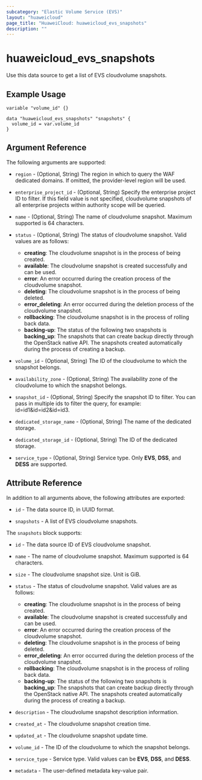 ```yaml
---
subcategory: "Elastic Volume Service (EVS)"
layout: "huaweicloud"
page_title: "HuaweiCloud: huaweicloud_evs_snapshots"
description: ""
---
```


# huaweicloud_evs_snapshots

Use this data source to get a list of EVS cloudvolume snapshots.

## Example Usage

```hcl
variable "volume_id" {}

data "huaweicloud_evs_snapshots" "snapshots" {
  volume_id = var.volume_id
}
```

## Argument Reference

The following arguments are supported:

* `region` - (Optional, String) The region in which to query the WAF dedicated domains.
  If omitted, the provider-level region will be used.
  
* `enterprise_project_id` - (Optional, String) Specify the enterprise project ID to filter.
  If this field value is not specified, cloudvolume snapshots of all enterprise projects within
  authority scope will be queried.

* `name` - (Optional, String)  The name of cloudvolume snapshot. Maximum supported is 64 characters.

* `status` - (Optional, String) The status of cloudvolume snapshot. Valid values are as follows:
  + **creating**: The cloudvolume snapshot is in the process of being created.
  + **available**: The cloudvolume snapshot is created successfully and can be used.
  + **error**: An error occurred during the creation process of the cloudvolume snapshot.
  + **deleting**: The cloudvolume snapshot is in the process of being deleted.
  + **error_deleting**: An error occurred during the deletion process of the cloudvolume snapshot.
  + **rollbacking**: The cloudvolume snapshot is in the process of rolling back data.
  + **backing-up**: The status of the following two snapshots is **backing_up**:
  The snapshots that can create backup directly through the OpenStack native API.
  The snapshots created automatically during the process of creating a backup.

* `volume_id` - (Optional, String) The ID of the cloudvolume to which the snapshot belongs.

* `availability_zone` - (Optional, String) The availability zone of the cloudvolume to which the snapshot belongs.

* `snapshot_id` - (Optional, String) Specify the snapshot ID to filter.
  You can pass in multiple ids to filter the query, for example: id=id1&id=id2&id=id3.

* `dedicated_storage_name` - (Optional, String) The name of the dedicated storage.

* `dedicated_storage_id` - (Optional, String) The ID of the dedicated storage.

* `service_type` - (Optional, String) Service type. Only **EVS**, **DSS**, and **DESS** are supported.

## Attribute Reference

In addition to all arguments above, the following attributes are exported:

* `id` - The data source ID, in UUID format.

* `snapshots` - A list of EVS cloudvolume snapshots.

The `snapshots` block supports:

* `id` - The data source ID of EVS cloudvolume snapshot.

* `name` - The name of cloudvolume snapshot. Maximum supported is 64 characters.

* `size` - The cloudvolume snapshot size. Unit is GiB.

* `status` - The status of cloudvolume snapshot. Valid values are as follows:
  + **creating**: The cloudvolume snapshot is in the process of being created.
  + **available**: The cloudvolume snapshot is created successfully and can be used.
  + **error**: An error occurred during the creation process of the cloudvolume snapshot.
  + **deleting**: The cloudvolume snapshot is in the process of being deleted.
  + **error_deleting**: An error occurred during the deletion process of the cloudvolume snapshot.
  + **rollbacking**: The cloudvolume snapshot is in the process of rolling back data.
  + **backing-up**: The status of the following two snapshots is **backing_up**:
  The snapshots that can create backup directly through the OpenStack native API.
  The snapshots created automatically during the process of creating a backup.

* `description` - The cloudvolume snapshot description information.

* `created_at` - The cloudvolume snapshot creation time.

* `updated_at` - The cloudvolume snapshot update time.

* `volume_id` - The ID of the cloudvolume to which the snapshot belongs.

* `service_type` - Service type. Valid values can be **EVS**, **DSS**, and **DESS**.

* `metadata` - The user-defined metadata key-value pair.
